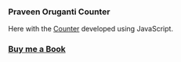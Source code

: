 ### Praveen Oruganti Counter

Here with the [Counter](https://praveenorugantitech.github.io/praveenorugantitech-javascript/0_Projects/praveenorugantitech-counter) developed using JavaScript.

### [Buy me a Book](https://www.buymeacoffee.com/praveenoruganti)


